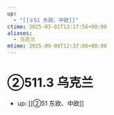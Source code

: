 ```yaml
---
up:
  - "[[②51 东欧、中欧]]"
ctime: 2025-03-01T13:17:56+08:00
aliases:
  - 乌克兰
mtime: 2025-09-09T12:37:06+08:00
---
```


# ②511.3 乌克兰

- up: [[②51 东欧、中欧]]
